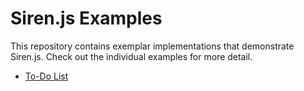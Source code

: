 # Siren.js Examples

This repository contains exemplar implementations that demonstrate Siren.js. Check out the individual examples for more detail.

- [To-Do List](./todo-list)
